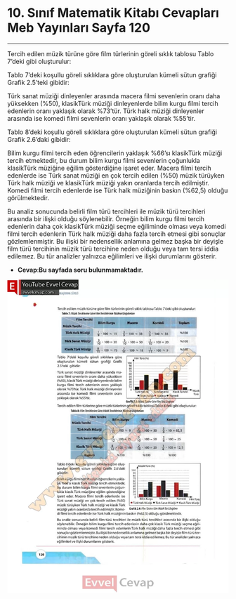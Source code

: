 # 10. Sınıf Matematik Kitabı Cevapları Meb Yayınları Sayfa 120

---

Tercih edilen müzik türüne göre film türlerinin göreli sıklık tablosu Tablo 7’deki gibi oluşturulur:

Tablo 7’deki koşullu göreli sıklıklara göre oluşturulan kümeli sütun grafiği Grafik 2.5’teki gibidir:

 Türk sanat müziği dinleyenler arasında macera filmi sevenlerin oranı daha yüksekken (%50), klasikTürk müziği dinleyenlerde bilim kurgu filmi tercih edenlerin oranı yaklaşık olarak %73’tür. Türk halk müziği dinleyenler arasında ise komedi filmi sevenlerin oranı yaklaşık olarak %55’tir.

Tablo 8’deki koşullu göreli sıklıklara göre oluşturulan kümeli sütun grafiği Grafik 2.6’daki gibidir:

 Bilim kurgu filmi tercih eden öğrencilerin yaklaşık %66’sı klasikTürk müziği tercih etmektedir, bu durum bilim kurgu filmi sevenlerin çoğunlukla klasikTürk müziğine eğilim gösterdiğine işaret eder. Macera filmi tercih edenlerde ise Türk sanat müziği en çok tercih edilen (%50) müzik türüyken Türk halk müziği ve klasikTürk müziği yakın oranlarda tercih edilmiştir. Komedi filmi tercih edenlerde ise Türk halk müziğinin baskın (%62,5) olduğu görülmektedir.

 Bu analiz sonucunda belirli film türü tercihleri ile müzik türü tercihleri arasında bir ilişki olduğu söylenebilir. Örneğin bilim kurgu filmi tercih edenlerin daha çok klasikTürk müziği seçme eğiliminde olması veya komedi filmi tercih edenlerin Türk halk müziği daha fazla tercih etmesi gibi sonuçlar gözlemlenmiştir. Bu ilişki bir nedensellik anlamına gelmez başka bir deyişle film türü tercihinin müzik türü tercihine neden olduğu veya tam tersi iddia edilemez. Bu tür analizler yalnızca eğilimleri ve ilişki durumlarını gösterir.

-   **Cevap**:**Bu sayfada soru bulunmamaktadır.**

![Image 1](./image_1.webp)